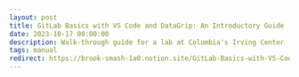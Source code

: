 ```yaml
---
layout: post
title: GitLab Basics with VS Code and DataGrip: An Introductory Guide
date: 2023-10-17 00:00:00
description: Walk-through guide for a lab at Columbia's Irving Center
tags: manual
redirect: https://brook-smash-1a0.notion.site/GitLab-Basics-with-VS-Code-and-DataGrip-An-Introductory-Guide-af772241ddd04660aac5c69784d540fe?pvs=4
---
```

